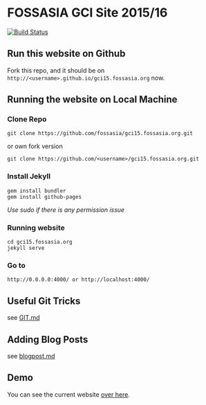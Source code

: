 # FOSSASIA GCI Site 2015/16

[![Build Status](https://travis-ci.org/fossasia/gci15.fossasia.org.svg)](https://travis-ci.org/fossasia/gci15.fossasia.org)


## Run this website on Github
Fork this repo, and it should be on `http://<username>.github.io/gci15.fossasia.org` now.

## Running the website on Local Machine
### Clone Repo

    git clone https://github.com/fossasia/gci15.fossasia.org.git

or own fork version

    git clone https://github.com/<username>/gci15.fossasia.org.git

### Install Jekyll

    gem install bundler
    gem install github-pages

*Use sudo if there is any permission issue*

### Running website

    cd gci15.fossasia.org
    jekyll serve
    
### Go to

    http://0.0.0.0:4000/ or http://localhost:4000/

## Useful Git Tricks
  see [GIT.md](https://github.com/fossasia/gci15.fossasia.org/blob/gh-pages/GIT.md) 

## Adding Blog Posts
  see [blogpost.md](https://github.com/fossasia/gci15.fossasia.org/blob/gh-pages/blogpost.md) 


## Demo

You can see the current website [over here](http://gci15.fossasia.org).
